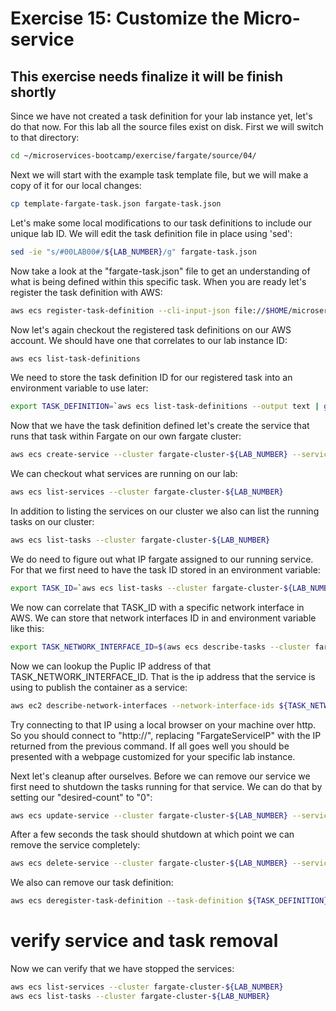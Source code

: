 # Exercise 15: Customize the Micro-service

## This exercise needs finalize it will be finish shortly


Since we have not created a task definition for your lab instance yet, let's do that now.  For this lab all the source files exist on disk.  First we will switch to that directory:
~~~bash
cd ~/microservices-bootcamp/exercise/fargate/source/04/
~~~

Next we will start with the example task template file, but we will make a copy of it for our local changes:
~~~bash
cp template-fargate-task.json fargate-task.json
~~~

Let's make some local modifications to our task definitions to include our unique lab ID.  We will edit the task definition file in place using 'sed':
~~~bash
sed -ie "s/#00LAB00#/${LAB_NUMBER}/g" fargate-task.json
~~~

Now take a look at the "fargate-task.json" file to get an understanding of what is being defined within this specific task.  When you are ready let's register the task definition with AWS:
~~~bash
aws ecs register-task-definition --cli-input-json file://$HOME/microservices-bootcamp/exercise/fargate/source/04/fargate-task.json
~~~

Now let's again checkout the registered task definitions on our AWS account.  We should have one that correlates to our lab instance ID:
~~~bash
aws ecs list-task-definitions
~~~

We need to store the task definition ID for our registered task into an environment variable to use later:
~~~bash
export TASK_DEFINITION=`aws ecs list-task-definitions --output text | grep fargate-${LAB_NUMBER} | head -n1 | cut -d/ -f2`
~~~

Now that we have the task definition defined let's create the service that runs that task within Fargate on our own fargate cluster:
~~~bash
aws ecs create-service --cluster fargate-cluster-${LAB_NUMBER} --service-name fargate-service-${LAB_NUMBER} --task-definition ${TASK_DEFINITION} --desired-count 1 --launch-type "FARGATE" --network-configuration "awsvpcConfiguration={subnets=[${LAB_SUBNET}],securityGroups=[${LAB_SECURITYGROUP}],assignPublicIp=ENABLED}"
~~~

We can checkout what services are running on our lab:
~~~bash
aws ecs list-services --cluster fargate-cluster-${LAB_NUMBER}
~~~

In addition to listing the services on our cluster we also can list the running tasks on our cluster:
~~~bash
aws ecs list-tasks --cluster fargate-cluster-${LAB_NUMBER}
~~~

We do need to figure out what IP fargate assigned to our running service.  For that we first need to have the task ID stored in an environment variable:
~~~bash
export TASK_ID=`aws ecs list-tasks --cluster fargate-cluster-${LAB_NUMBER} --output text | head -n1 | cut -d/ -f2`
~~~

We now can correlate that TASK_ID with a specific network interface in AWS.  We can store that network interfaces ID in and environment variable like this:
~~~bash
export TASK_NETWORK_INTERFACE_ID=$(aws ecs describe-tasks --cluster fargate-cluster-${LAB_NUMBER} --task ${TASK_ID} --query 'tasks[0].attachments[0].details[?name == `networkInterfaceId`].value' --output text)
~~~

Now we can lookup the Puplic IP address of that TASK_NETWORK_INTERFACE_ID.  That is the ip address that the service is using to publish the container as a service:
~~~bash
aws ec2 describe-network-interfaces --network-interface-ids ${TASK_NETWORK_INTERFACE_ID} --query 'NetworkInterfaces[0].Association.PublicIp' --output text
~~~

Try connecting to that IP using a local browser on your machine over http.  So you should connect to "http://<FargateServiceIP>", replacing "FargateServiceIP" with the IP returned from the previous command.  If all goes well you should be presented with a webpage customized for your specific lab instance.

Next let's cleanup after ourselves.  Before we can remove our service we first need to shutdown the tasks running for that service.  We can do that by setting our "desired-count" to "0":
~~~bash
aws ecs update-service --cluster fargate-cluster-${LAB_NUMBER} --service fargate-service-${LAB_NUMBER} --desired-count=0
~~~

After a few seconds the task should shutdown at which point we can remove the service completely:
~~~bash
aws ecs delete-service --cluster fargate-cluster-${LAB_NUMBER} --service fargate-service-${LAB_NUMBER}
~~~

We also can remove our task definition:
~~~bash
aws ecs deregister-task-definition --task-definition ${TASK_DEFINITION}
~~~

# verify service and task removal
Now we can verify that we have stopped the services:
~~~bash
aws ecs list-services --cluster fargate-cluster-${LAB_NUMBER}
aws ecs list-tasks --cluster fargate-cluster-${LAB_NUMBER}
~~~
